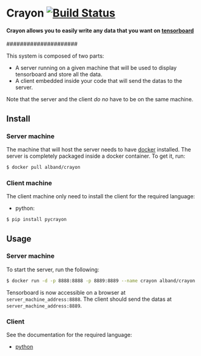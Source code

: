 # Crayon [![Build Status](https://travis-ci.org/albanD/crayon.svg?branch=master)](https://travis-ci.org/albanD/crayon)

#### Crayon allows you to easily write any data that you want on [tensorboard](https://github.com/tensorflow/tensorflow/tree/master/tensorflow/tensorboard)

#####################

This system is composed of two parts:
* A server running on a given machine that will be used to display tensorboard and store all the data.
* A client embedded inside your code that will send the datas to the server.

Note that the server and the client *do no* have to be on the same machine.


## Install

### Server machine
The machine that will host the server needs to have [docker](https://www.docker.com/) installed. The server is completely packaged inside a docker container. To get it, run:
```bash
$ docker pull alband/crayon
```

### Client machine
The client machine only need to install the client for the required language:
* python:
```bash
$ pip install pycrayon
```


## Usage


### Server machine

To start the server, run the following:

```bash
$ docker run -d -p 8888:8888 -p 8889:8889 --name crayon alband/crayon
```

Tensorboard is now accessible on a browser at `server_machine_address:8888`.
The client should send the datas at `server_machine_address:8889`.


### Client

See the documentation for the required language:
* [python](client/python/README.md#usage-example)

